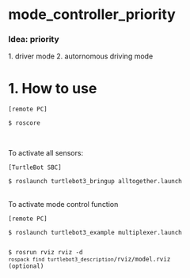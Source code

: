 # mode_controller_priority
<h3>Idea: priority</h3>
1. driver mode
2. autornomous driving mode

<h1>1. How to use</h1>

<pre><code>[remote PC]<br>
$ roscore
</code></pre><br>

To activate all sensors:
<pre><code>[TurtleBot SBC] <br>
$ roslaunch turtlebot3_bringup alltogether.launch
</code></pre>

<br>
To activate mode control function
<pre><code>[remote PC]<br>
$ roslaunch turtlebot3_example multiplexer.launch

$ rosrun rviz rviz -d `rospack find turtlebot3_description`/rviz/model.rviz (optional)

